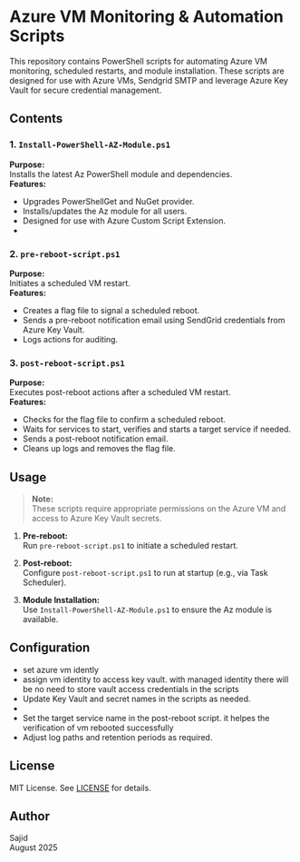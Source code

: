 # Azure VM Monitoring & Automation Scripts

This repository contains PowerShell scripts for automating Azure VM monitoring, scheduled restarts, and module installation. These scripts are designed for use with Azure VMs, Sendgrid SMTP and leverage Azure Key Vault for secure credential management.

## Contents
### 1. `Install-PowerShell-AZ-Module.ps1`
**Purpose:**  
Installs the latest Az PowerShell module and dependencies.  
**Features:**  
- Upgrades PowerShellGet and NuGet provider.
- Installs/updates the Az module for all users.
- Designed for use with Azure Custom Script Extension.
- 
### 2. `pre-reboot-script.ps1`
**Purpose:**  
Initiates a scheduled VM restart.  
**Features:**  
- Creates a flag file to signal a scheduled reboot.
- Sends a pre-reboot notification email using SendGrid credentials from Azure Key Vault.
- Logs actions for auditing.

### 3. `post-reboot-script.ps1`
**Purpose:**  
Executes post-reboot actions after a scheduled VM restart.  
**Features:**  
- Checks for the flag file to confirm a scheduled reboot.
- Waits for services to start, verifies and starts a target service if needed.
- Sends a post-reboot notification email.
- Cleans up logs and removes the flag file.




## Usage

> **Note:**  
> These scripts require appropriate permissions on the Azure VM and access to Azure Key Vault secrets.

1. **Pre-reboot:**  
   Run `pre-reboot-script.ps1` to initiate a scheduled restart.

2. **Post-reboot:**  
   Configure `post-reboot-script.ps1` to run at startup (e.g., via Task Scheduler).

3. **Module Installation:**  
   Use `Install-PowerShell-AZ-Module.ps1` to ensure the Az module is available.



## Configuration

- set azure vm idently
- assign vm identity to access key vault. with managed identity there will be no need to store vault access credentials in the scripts
- Update Key Vault and secret names in the scripts as needed.
- 
- Set the target service name in the post-reboot script. it helpes the verification of vm rebooted successfully
- Adjust log paths and retention periods as required.

## License

MIT License. See [LICENSE](LICENSE) for details.

## Author

Sajid  
August 2025
